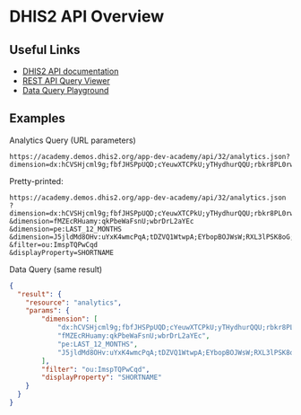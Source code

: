 # DHIS2 API Overview

## Useful Links

- [DHIS2 API documentation](https://docs.dhis2.org/2.34/en/dhis2_developer_manual/web-api.html)
- [REST API Query Viewer](https://s3-eu-west-1.amazonaws.com/content.dhis2.org/general/query-viewer.html)
- [Data Query Playground](https://runtime.dhis2.nu/playground)

## Examples

Analytics Query (URL parameters)

```
https://academy.demos.dhis2.org/app-dev-academy/api/32/analytics.json?dimension=dx:hCVSHjcml9g;fbfJHSPpUQD;cYeuwXTCPkU;yTHydhurQQU;rbkr8PL0rwM;ybzlGLjWwnK&dimension=fMZEcRHuamy:qkPbeWaFsnU;wbrDrL2aYEc&dimension=pe:LAST_12_MONTHS&dimension=J5jldMd8OHv:uYxK4wmcPqA;tDZVQ1WtwpA;EYbopBOJWsW;RXL3lPSK8oG;CXw2yu5fodb&filter=ou:ImspTQPwCqd&displayProperty=SHORTNAME
```

Pretty-printed:

```
https://academy.demos.dhis2.org/app-dev-academy/api/32/analytics.json
?dimension=dx:hCVSHjcml9g;fbfJHSPpUQD;cYeuwXTCPkU;yTHydhurQQU;rbkr8PL0rwM;ybzlGLjWwnK
&dimension=fMZEcRHuamy:qkPbeWaFsnU;wbrDrL2aYEc
&dimension=pe:LAST_12_MONTHS
&dimension=J5jldMd8OHv:uYxK4wmcPqA;tDZVQ1WtwpA;EYbopBOJWsW;RXL3lPSK8oG;CXw2yu5fodb
&filter=ou:ImspTQPwCqd
&displayProperty=SHORTNAME
```

Data Query (same result)

```json
{
  "result": {
    "resource": "analytics",
    "params": {
        "dimension": [
            "dx:hCVSHjcml9g;fbfJHSPpUQD;cYeuwXTCPkU;yTHydhurQQU;rbkr8PL0rwM;ybzlGLjWwnK",
            "fMZEcRHuamy:qkPbeWaFsnU;wbrDrL2aYEc",
            "pe:LAST_12_MONTHS",
            "J5jldMd8OHv:uYxK4wmcPqA;tDZVQ1WtwpA;EYbopBOJWsW;RXL3lPSK8oG;CXw2yu5fodb"
        ],
        "filter": "ou:ImspTQPwCqd",
        "displayProperty": "SHORTNAME"
    }
  }
}
```
